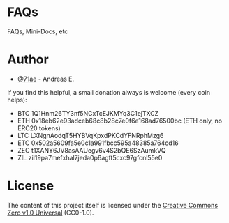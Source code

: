 # FAQs
FAQs, Mini-Docs, etc

# Author

* [@71ae](https://github.com/71ae) - Andreas E.

If you find this helpful, a small donation always is welcome
(every coin helps):

- BTC 1Q1Hnm26TY3nf5NCxTcEJKMYq3C1ejTXCZ
- ETH 0x18eb62e93adceb68c8b28c7e0f6e168ad76500bc (ETH only, no ERC20 tokens)
- LTC LXNgnAodqT5HYBVqKpxdPKCdYFNRphMzg6
- ETC 0x502a5609fa5e0c1a991fbcc595a48385a764cd16
- ZEC t1XANY6JV8asAAUegv6v4S2bQE6SzAumkVQ
- ZIL zil19pa7mefxhal7jeda0p6agft5cxc97gfcnl55e0

# License
The content of this project itself is licensed under the
[Creative Commons Zero v1.0 Universal](https://choosealicense.com/licenses/cc0-1.0/) (CC0-1.0).

